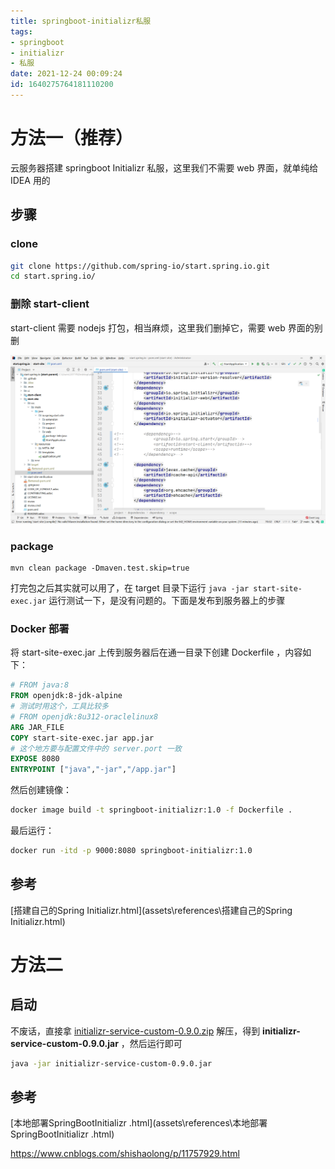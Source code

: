 ```yaml
---
title: springboot-initializr私服
tags: 
- springboot
- initializr
- 私服
date: 2021-12-24 00:09:24
id: 1640275764181110200
---
```


# 方法一（推荐）

云服务器搭建 springboot Initializr 私服，这里我们不需要 web 界面，就单纯给 IDEA 用的

## 步骤

### clone

```sh
git clone https://github.com/spring-io/start.spring.io.git
cd start.spring.io/
```

### 删除 start-client

start-client 需要 nodejs 打包，相当麻烦，这里我们删掉它，需要 web 界面的别删

![image-20220129012608749](assets/images/image-20220129012608749.png)

### package

```
mvn clean package -Dmaven.test.skip=true 
```

打完包之后其实就可以用了，在 target 目录下运行 `java -jar start-site-exec.jar` 运行测试一下，是没有问题的。下面是发布到服务器上的步骤

### Docker 部署

将 start-site-exec.jar 上传到服务器后在通一目录下创建 Dockerfile ，内容如下：

```dockerfile
# FROM java:8
FROM openjdk:8-jdk-alpine
# 测试时用这个，工具比较多
# FROM openjdk:8u312-oraclelinux8
ARG JAR_FILE
COPY start-site-exec.jar app.jar
# 这个地方要与配置文件中的 server.port 一致
EXPOSE 8080
ENTRYPOINT ["java","-jar","/app.jar"]
```

然后创建镜像：

```sh
docker image build -t springboot-initializr:1.0 -f Dockerfile .
```

最后运行：

```sh
docker run -itd -p 9000:8080 springboot-initializr:1.0
```



## 参考

 [搭建自己的Spring Initializr.html](assets\references\搭建自己的Spring Initializr.html) 

# 方法二

## 启动

不废话，直接拿 [initializr-service-custom-0.9.0.zip](assets\data\initializr-service-custom-0.9.0.zip) 解压，得到 **initializr-service-custom-0.9.0.jar** ，然后运行即可

```sh
java -jar initializr-service-custom-0.9.0.jar
```



## 参考

 [本地部署SpringBootInitializr .html](assets\references\本地部署SpringBootInitializr .html) 

https://www.cnblogs.com/shishaolong/p/11757929.html 

